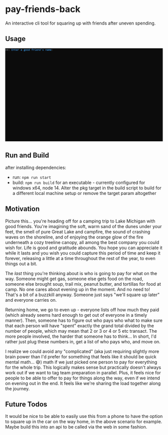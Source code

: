 # pay-friends-back

An interactive cli tool for squaring up with friends after uneven spending.

## Usage

![PFB Demo](demo/demo.gif)

## Run and Build

after installing dependencies:

- run: `npm run start`
- build: `npm run build` for an executable - currently configured for windows x64, node 14. Alter the pkg target in the build script to build for a different local machine setup or remove the target param altogether

## Motivation

Picture this... you're heading off for a camping trip to Lake Michigan with good friends. You're imagining the soft, warm sand of the dunes under your feet, the smell of pure Great Lake and campfire, the sound of crashing waves on the shoreline, and of enjoying the orange glow of the fire underneath a cozy treeline canopy, all among the best company you could wish for. Life is good and gratitude abounds. You hope you can appreciate it while it lasts and you wish you could capture this period of time and keep it forever, releasing a little at a time throughout the rest of the year, to even things out a bit.

The _last_ thing you're thinking about is who is going to pay for what on the way. Someone might get gas, someone else gets food on the road, someone else brought soup, trail mix, peanut butter, and tortillas for food at camp. No one cares about evening up in the moment. And no need to! That's a bit of a buzzkill anyway. Someone just says "we'll square up later" and everyone carries on.

Returning home, we go to even up - everyone lists off how much they paid (which already seems hard enough to get out of everyone in a timely manner). Then, someone has to figure out who pays who what to make sure that each person will have "spent" exactly the grand total divided by the number of people, which may mean that 2 or 3 or 4 or 5 etc transact. The more people involved, the harder that someone has to think... In short, I'd rather just plug these numbers in, get a list of who pays who, and move on.

I realize we could avoid any "complicated" (aka just requiring slightly more brain power than I'd prefer for something that feels like it should be quick mental math... :sweat_smile:) math if we just picked one person to pay for everything for the whole trip. This logically makes sense but practically doesn't always work out if we want to tag team preparation in parallel. Plus, it feels nice for people to be able to offer to pay for things along the way, even if we intend on evening out in the end. It feels like we're sharing the load together along the journey.

## Future Todos

It would be nice to be able to easily use this from a phone to have the option to square up in the car on the way home, in the above scenario for example. Maybe build this into an api to be called via the web in some fashion.
